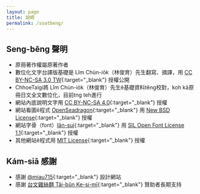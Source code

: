 ```yaml
---
layout: page
title: 說明
permalink: /soatbeng/
---
```


## Seng-bêng 聲明
- 原冊著作權屬原著作者
- 數位化文字台譯版基礎是 Lîm Chùn-io̍k（林俊育）先生翻寫、摘譯，用 [CC BY-NC-SA 3.0 TW](https://creativecommons.org/licenses/by-nc-sa/3.0/tw/){:target="_blank"} 授權公開
- ChhoeTaigi將 Lîm Chùn-io̍k（林俊育）先生ê基礎資料têng校對，koh kā原冊日文全文數位化，目前tng teh進行
- 網站內底說明文字用 [CC BY-NC-SA 4.0](https://creativecommons.org/licenses/by-nc-sa/4.0/){:target="_blank"} 授權
- 網站看圖ê程式 [OpenSeadragon](https://openseadragon.github.io/){:target="_blank"} 用 [New BSD License](https://openseadragon.github.io/license/){:target="_blank"} 授權
- 網站字骨（font）[Iân-sui](https://github.com/ButTaiwan/iansui){:target="_blank"} 用 [SIL Open Font License 1.1](https://github.com/ButTaiwan/iansui#%E9%96%8B%E6%BA%90%E6%8E%88%E6%AC%8A%E8%A6%8F%E5%AE%9A){:target="_blank"} 授權
- 其他網站ê程式用 [MIT License](https://raw.githubusercontent.com/ThakTaigi/scannedImgViewer/main/LICENSE){:target="_blank"} 授權

## Kám-siā 感謝
- 感謝 [@miau715](https://github.com/miau715){:target="_blank"} 設計網站
- 感謝 [台文雞絲麵 Tâi-bûn Ke-si-mī](https://www.zeczec.com/projects/taibun-kesimi){:target="_blank"} 贊助者長期支持
